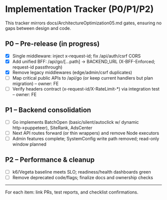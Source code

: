 # Implementation Tracker (P0/P1/P2)

This tracker mirrors docs/ArchitectureOptimization05.md gates, ensuring no gaps between design and code.

## P0 – Pre-release (in progress)
- [x] Single middleware: inject x-request-id; fix /api/auth/csrf CORS
- [x] Add unified BFF: /api/go/[...path] → BACKEND_URL (X-BFF-Enforced; request-id passthrough)
- [x] Remove legacy middlewares (edge/admin/csrf duplicates)
- [ ] Map critical public APIs to /api/go (or keep current handlers but plan migration) – owner: FE
- [ ] Verify headers contract (x-request-id/X-RateLimit-*) via integration test – owner: FE

## P1 – Backend consolidation
- [ ] Go implements BatchOpen (basic/silent/autoclick w/ dynamic http→puppeteer), SiteRank, AdsCenter
- [ ] Next API routes forward (or thin wrappers) and remove Node executors
- [ ] Admin features complete; SystemConfig write path removed; read-only window planned

## P2 – Performance & cleanup
- [ ] k6/Vegeta baseline meets SLO; readiness/health dashboards green
- [ ] Remove deprecated code/flags; finalize docs and ownership checks

---
For each item: link PRs, test reports, and checklist confirmations.

